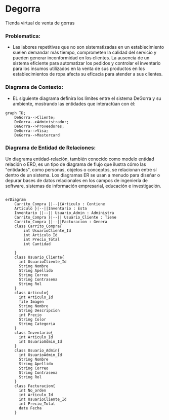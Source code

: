 # Degorra
Tienda virtual de venta de gorras


### Problematica:

- Las labores repetitivas que no son sistematizadas en un establecimiento suelen demandar más tiempo, comprometen la calidad del servicio y pueden generar inconformidad en los clientes. La ausencia de un sistema eficiente para automatizar los pedidos y controlar el inventario para los insumos utilizados en la venta de sus productos en los establecimientos de ropa afecta su eficacia para atender a sus clientes.


### Diagrama de Contexto:

- EL siguiente diagrama definira los límites entre el sistema DeGorra y su ambiente, mostrando las entidades que interactúan con él:

```mermaid
graph TD;
    DeGorra-->Cliente;
    DeGorra-->Administrador;
    DeGorra-->Proveedores;
    DeGorra-->Visa;
    DeGorra-->Mastercard
```



### Diagrama de Entidad de Relaciones: 

Un diagrama entidad-relación, también conocido como modelo entidad relación o ERD, es un tipo de diagrama de flujo que ilustra cómo las "entidades", como personas, objetos o conceptos, se relacionan entre sí dentro de un sistema. Los diagramas ER se usan a menudo para diseñar o depurar bases de datos relacionales en los campos de ingeniería de software, sistemas de información empresarial, educación e investigación.

```mermaid

erDiagram
    Carrito_Compra ||--|{Articulo : Contiene
    Articulo }|--||Inventario : Esta
    Inventario ||--|| Usuario_Admin : Administra
    Carrito_Compra }|--|| Usuario_Cliente : Tiene
    Carrito_Compra ||--||Facturacion : Genera
    class Carrito_Compra{
        int UsuarioCliente_Id
        int Articulo_Id
        int Precio_Total
        int Cantidad

    }
    class Usuario_Cliente{
      int UsuarioCliente_Id
      String Nombre
      String Apellido
      String Correo
      String Contrasena
      String Rol
    }
    class Articulo{
      int Articulo_Id
      file Imagen
      String Nombre
      String Descripcion
      int Precio
      String Color
      String Categoria
    }
    class Inventario{
      int Articulo_Id
      int UsuarioAdmin_Id
    }
    class Usuario_Admin{
      int UsuarioAdmin_Id
      String Nombre
      String Apellido
      String Correo
      String Contrasena
      String Rol
    }
    class Facturacion{
      int No_orden
      int Articulo_Id
      int UsuarioCliente_Id
      int Precio_Total
      date Fecha
    }

```